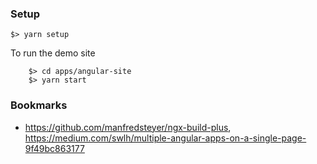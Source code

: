 ### Setup

    $> yarn setup

To run the demo site

		$> cd apps/angular-site
		$> yarn start

### Bookmarks

  * https://github.com/manfredsteyer/ngx-build-plus, https://medium.com/swlh/multiple-angular-apps-on-a-single-page-9f49bc863177
